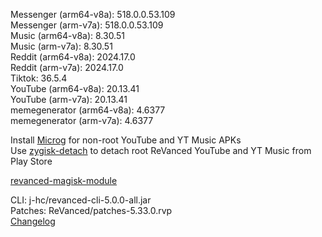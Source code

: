 Messenger (arm64-v8a): 518.0.0.53.109  
Messenger (arm-v7a): 518.0.0.53.109  
Music (arm64-v8a): 8.30.51  
Music (arm-v7a): 8.30.51  
Reddit (arm64-v8a): 2024.17.0  
Reddit (arm-v7a): 2024.17.0  
Tiktok: 36.5.4  
YouTube (arm64-v8a): 20.13.41  
YouTube (arm-v7a): 20.13.41  
memegenerator (arm64-v8a): 4.6377  
memegenerator (arm-v7a): 4.6377  

Install [Microg](https://github.com/ReVanced/GmsCore/releases) for non-root YouTube and YT Music APKs  
Use [zygisk-detach](https://github.com/j-hc/zygisk-detach) to detach root ReVanced YouTube and YT Music from Play Store  

[revanced-magisk-module](https://github.com/j-hc/revanced-magisk-module)
  
CLI: j-hc/revanced-cli-5.0.0-all.jar  
Patches: ReVanced/patches-5.33.0.rvp  
[Changelog](https://github.com/ReVanced/revanced-patches/releases/tag/v5.33.0)  
